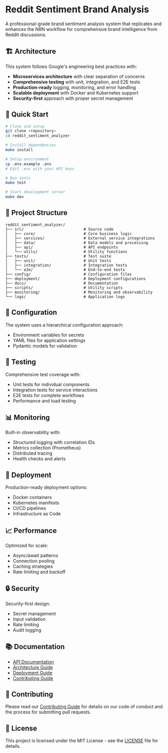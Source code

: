 # Reddit Sentiment Brand Analysis

A professional-grade brand sentiment analysis system that replicates and enhances the N8N workflow for comprehensive brand intelligence from Reddit discussions.

## 🏗️ Architecture

This system follows Google's engineering best practices with:
- **Microservices architecture** with clear separation of concerns
- **Comprehensive testing** with unit, integration, and E2E tests
- **Production-ready** logging, monitoring, and error handling
- **Scalable deployment** with Docker and Kubernetes support
- **Security-first** approach with proper secret management

## 🚀 Quick Start

```bash
# Clone and setup
git clone <repository>
cd reddit_sentiment_analyzer

# Install dependencies
make install

# Setup environment
cp .env.example .env
# Edit .env with your API keys

# Run tests
make test

# Start development server
make dev
```

## 📁 Project Structure

```
reddit_sentiment_analyzer/
├── src/                          # Source code
│   ├── core/                     # Core business logic
│   ├── services/                 # External service integrations
│   ├── data/                     # Data models and processing
│   ├── api/                      # API endpoints
│   └── utils/                    # Utility functions
├── tests/                        # Test suite
│   ├── unit/                     # Unit tests
│   ├── integration/              # Integration tests
│   └── e2e/                      # End-to-end tests
├── config/                       # Configuration files
├── deployment/                   # Deployment configurations
├── docs/                         # Documentation
├── scripts/                      # Utility scripts
├── monitoring/                   # Monitoring and observability
└── logs/                         # Application logs
```

## 🔧 Configuration

The system uses a hierarchical configuration approach:
- Environment variables for secrets
- YAML files for application settings
- Pydantic models for validation

## 🧪 Testing

Comprehensive test coverage with:
- Unit tests for individual components
- Integration tests for service interactions
- E2E tests for complete workflows
- Performance and load testing

## 📊 Monitoring

Built-in observability with:
- Structured logging with correlation IDs
- Metrics collection (Prometheus)
- Distributed tracing
- Health checks and alerts

## 🚀 Deployment

Production-ready deployment options:
- Docker containers
- Kubernetes manifests
- CI/CD pipelines
- Infrastructure as Code

## 📈 Performance

Optimized for scale:
- Async/await patterns
- Connection pooling
- Caching strategies
- Rate limiting and backoff

## 🔒 Security

Security-first design:
- Secret management
- Input validation
- Rate limiting
- Audit logging

## 📚 Documentation

- [API Documentation](docs/api.md)
- [Architecture Guide](docs/architecture.md)
- [Deployment Guide](docs/deployment.md)
- [Contributing Guide](docs/contributing.md)

## 🤝 Contributing

Please read our [Contributing Guide](docs/contributing.md) for details on our code of conduct and the process for submitting pull requests.

## 📄 License

This project is licensed under the MIT License - see the [LICENSE](LICENSE) file for details.